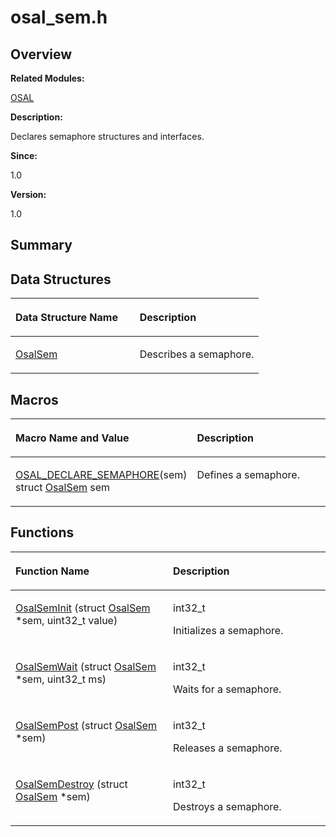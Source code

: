 # osal\_sem.h<a name="EN-US_TOPIC_0000001054479539"></a>

## **Overview**<a name="section368268633093526"></a>

**Related Modules:**

[OSAL](osal.md)

**Description:**

Declares semaphore structures and interfaces. 

**Since:**

1.0

**Version:**

1.0

## **Summary**<a name="section2143897633093526"></a>

## Data Structures<a name="nested-classes"></a>

<a name="table1254984032093526"></a>
<table><thead align="left"><tr id="row141706278093526"><th class="cellrowborder" valign="top" width="50%" id="mcps1.1.3.1.1"><p id="p1638088728093526"><a name="p1638088728093526"></a><a name="p1638088728093526"></a>Data Structure Name</p>
</th>
<th class="cellrowborder" valign="top" width="50%" id="mcps1.1.3.1.2"><p id="p1031349596093526"><a name="p1031349596093526"></a><a name="p1031349596093526"></a>Description</p>
</th>
</tr>
</thead>
<tbody><tr id="row359925426093526"><td class="cellrowborder" valign="top" width="50%" headers="mcps1.1.3.1.1 "><p id="p800554381093526"><a name="p800554381093526"></a><a name="p800554381093526"></a><a href="osalsem.md">OsalSem</a></p>
</td>
<td class="cellrowborder" valign="top" width="50%" headers="mcps1.1.3.1.2 "><p id="p1619358017093526"><a name="p1619358017093526"></a><a name="p1619358017093526"></a>Describes a semaphore. </p>
</td>
</tr>
</tbody>
</table>

## Macros<a name="define-members"></a>

<a name="table2060596592093526"></a>
<table><thead align="left"><tr id="row1986520447093526"><th class="cellrowborder" valign="top" width="50%" id="mcps1.1.3.1.1"><p id="p132164872093526"><a name="p132164872093526"></a><a name="p132164872093526"></a>Macro Name and Value</p>
</th>
<th class="cellrowborder" valign="top" width="50%" id="mcps1.1.3.1.2"><p id="p982771753093526"><a name="p982771753093526"></a><a name="p982771753093526"></a>Description</p>
</th>
</tr>
</thead>
<tbody><tr id="row1530926999093526"><td class="cellrowborder" valign="top" width="50%" headers="mcps1.1.3.1.1 "><p id="p177129044093526"><a name="p177129044093526"></a><a name="p177129044093526"></a><a href="osal.md#ga5e37d1f50835b70611517ad96146fc93">OSAL_DECLARE_SEMAPHORE</a>(sem)   struct <a href="osalsem.md">OsalSem</a> sem</p>
</td>
<td class="cellrowborder" valign="top" width="50%" headers="mcps1.1.3.1.2 "><p id="p1037949904093526"><a name="p1037949904093526"></a><a name="p1037949904093526"></a>Defines a semaphore. </p>
</td>
</tr>
</tbody>
</table>

## Functions<a name="func-members"></a>

<a name="table263735022093526"></a>
<table><thead align="left"><tr id="row1999581433093526"><th class="cellrowborder" valign="top" width="50%" id="mcps1.1.3.1.1"><p id="p1948319163093526"><a name="p1948319163093526"></a><a name="p1948319163093526"></a>Function Name</p>
</th>
<th class="cellrowborder" valign="top" width="50%" id="mcps1.1.3.1.2"><p id="p1427464669093526"><a name="p1427464669093526"></a><a name="p1427464669093526"></a>Description</p>
</th>
</tr>
</thead>
<tbody><tr id="row438323939093526"><td class="cellrowborder" valign="top" width="50%" headers="mcps1.1.3.1.1 "><p id="p504068097093526"><a name="p504068097093526"></a><a name="p504068097093526"></a><a href="osal.md#ga7e4325c951479e93abe072290162da0b">OsalSemInit</a> (struct <a href="osalsem.md">OsalSem</a> *sem, uint32_t value)</p>
</td>
<td class="cellrowborder" valign="top" width="50%" headers="mcps1.1.3.1.2 "><p id="p2126405524093526"><a name="p2126405524093526"></a><a name="p2126405524093526"></a>int32_t </p>
<p id="p1775488568093526"><a name="p1775488568093526"></a><a name="p1775488568093526"></a>Initializes a semaphore. </p>
</td>
</tr>
<tr id="row1403806888093526"><td class="cellrowborder" valign="top" width="50%" headers="mcps1.1.3.1.1 "><p id="p1291661195093526"><a name="p1291661195093526"></a><a name="p1291661195093526"></a><a href="osal.md#ga0000b9ee1421950d5b3a04cbc839c6af">OsalSemWait</a> (struct <a href="osalsem.md">OsalSem</a> *sem, uint32_t ms)</p>
</td>
<td class="cellrowborder" valign="top" width="50%" headers="mcps1.1.3.1.2 "><p id="p282981153093526"><a name="p282981153093526"></a><a name="p282981153093526"></a>int32_t </p>
<p id="p397265793093526"><a name="p397265793093526"></a><a name="p397265793093526"></a>Waits for a semaphore. </p>
</td>
</tr>
<tr id="row390327607093526"><td class="cellrowborder" valign="top" width="50%" headers="mcps1.1.3.1.1 "><p id="p1800101901093526"><a name="p1800101901093526"></a><a name="p1800101901093526"></a><a href="osal.md#gadc3205b416d3fc8e1fa9c332b82e634a">OsalSemPost</a> (struct <a href="osalsem.md">OsalSem</a> *sem)</p>
</td>
<td class="cellrowborder" valign="top" width="50%" headers="mcps1.1.3.1.2 "><p id="p4191395093526"><a name="p4191395093526"></a><a name="p4191395093526"></a>int32_t </p>
<p id="p306487132093526"><a name="p306487132093526"></a><a name="p306487132093526"></a>Releases a semaphore. </p>
</td>
</tr>
<tr id="row526461809093526"><td class="cellrowborder" valign="top" width="50%" headers="mcps1.1.3.1.1 "><p id="p1189777411093526"><a name="p1189777411093526"></a><a name="p1189777411093526"></a><a href="osal.md#ga0b6642005b8a128ac01f69385bd6969f">OsalSemDestroy</a> (struct <a href="osalsem.md">OsalSem</a> *sem)</p>
</td>
<td class="cellrowborder" valign="top" width="50%" headers="mcps1.1.3.1.2 "><p id="p1163258816093526"><a name="p1163258816093526"></a><a name="p1163258816093526"></a>int32_t </p>
<p id="p1302878288093526"><a name="p1302878288093526"></a><a name="p1302878288093526"></a>Destroys a semaphore. </p>
</td>
</tr>
</tbody>
</table>

